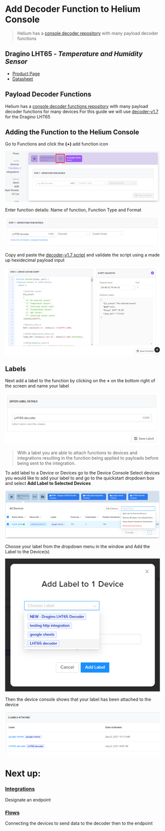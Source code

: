 # Add Decoder Function to Helium Console
 
> Helium has a [console decoder repository][Cdr] with many payload decoder functions 
## Dragino LHT65 - _Temperature and Humidity Sensor_
- [Product Page][Pp]
- [Datasheet][Ds] 

## Payload Decoder Functions
Helium has a [console decoder functions repository][Cdr] with many payload decoder functions for many devices
For this guide we will use [decoder-v1.7][Pdf] for the Dragino LHT65
## Adding the Function to the Helium Console
Go to Functions and click the **(+)** add function icon

![add function icon](https://github.com/medsourjalehman/heliumdoc/blob/main/Functions%20docs/go%20to%20functions.PNG)

Enter function details: Name of function, Function Type and Format

![function details](https://github.com/medsourjalehman/heliumdoc/blob/main/Functions%20docs/enter%20function%20details.PNG)

Copy and paste the [decoder-v1.7 script][Pdf] and validate the script using a made up hexidecimal payload input

![enter script and validate](https://github.com/medsourjalehman/heliumdoc/blob/main/Functions%20docs/enter%20script%20and%20validate.PNG)

## Labels
Next add a label to the function by clicking on the **+** on the bottom right of the screen and name your label

![create label](https://github.com/medsourjalehman/heliumdoc/blob/main/Functions%20docs/create%20label.PNG)

> With a label you are able to attach functions to devices and integrations resulting in the function being applied to payloads before being sent to the integration.

To add label to a Device or Devices go to the Device Console 
Select devices you would like to add your label to and go to the quickstart dropdown box and select **Add Label to Selected Devices**

![add label from console](https://github.com/medsourjalehman/heliumdoc/blob/main/Functions%20docs/add%20label%20to%20selected%20devices.png)

Choose your label from the dropdown menu in the window and Add the Label to the Device(s)

![add label to device](https://github.com/medsourjalehman/heliumdoc/blob/main/Functions%20docs/add%20label%20to%201%20device.png)

Then the device console shows that your label has been attached to the device

![label attached](https://github.com/medsourjalehman/heliumdoc/blob/main/Functions%20docs/labels%20attached.PNG)



# Next up:
### [Integrations] 
Designate an endpoint
### [Flows] 
Connecting the devices to send data to the decoder then to the endpoint 



[Integrations]: <>
[Flows]: <>

 [Pp]: <https://www.dragino.com/products/temperature-humidity-sensor/item/151-lht65.html>
 [Ds]: <https://www.dragino.com/downloads/index.php?dir=LHT65/>
 [Pdf]: <https://github.com/helium/console-decoders/blob/master/Dragino/LHT65/decoder-v1.7.js>
 [Cdr]: <https://github.com/helium/console-decoders>